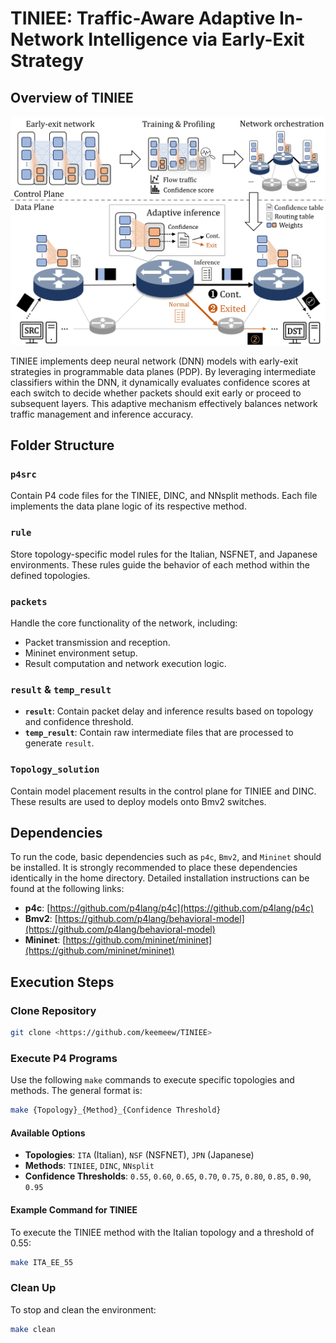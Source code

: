 # TINIEE: Traffic-Aware Adaptive In-Network Intelligence via Early-Exit Strategy

## Overview of TINIEE

<img src="TINIEE_Overview.png" alt="TINIEE Overview" width="600">

TINIEE implements deep neural network (DNN) models with early-exit strategies in programmable data planes (PDP). By leveraging intermediate classifiers within the DNN, it dynamically evaluates confidence scores at each switch to decide whether packets should exit early or proceed to subsequent layers. This adaptive mechanism effectively balances network traffic management and inference accuracy.


## Folder Structure

### `p4src`
Contain P4 code files for the TINIEE, DINC, and NNsplit methods. Each file implements the data plane logic of its respective method.

### `rule`
Store topology-specific model rules for the Italian, NSFNET, and Japanese environments. These rules guide the behavior of each method within the defined topologies.

### `packets`
Handle the core functionality of the network, including:
- Packet transmission and reception.
- Mininet environment setup.
- Result computation and network execution logic.

### `result` & `temp_result`
- **`result`**: Contain packet delay and inference results based on topology and confidence threshold.
- **`temp_result`**: Contain raw intermediate files that are processed to generate `result`.

### `Topology_solution`
Contain model placement results in the control plane for TINIEE and DINC. These results are used to deploy models onto Bmv2 switches.

## Dependencies
To run the code, basic dependencies such as `p4c`, `Bmv2`, and `Mininet` should be installed. It is strongly recommended to place these dependencies identically in the home directory. Detailed installation instructions can be found at the following links:

- **p4c**: [https://github.com/p4lang/p4c](https://github.com/p4lang/p4c)
- **Bmv2**: [https://github.com/p4lang/behavioral-model](https://github.com/p4lang/behavioral-model)
- **Mininet**: [https://github.com/mininet/mininet](https://github.com/mininet/mininet)

## Execution Steps

### Clone Repository
```bash
git clone <https://github.com/keemeew/TINIEE>
```
### Execute P4 Programs
Use the following `make` commands to execute specific topologies and methods. The general format is:
```bash
make {Topology}_{Method}_{Confidence Threshold}
```

#### Available Options
- **Topologies**: `ITA` (Italian), `NSF` (NSFNET), `JPN` (Japanese)
- **Methods**: `TINIEE`, `DINC`, `NNsplit`
- **Confidence Thresholds**: `0.55`, `0.60`, `0.65`, `0.70`, `0.75`, `0.80`, `0.85`, `0.90`, `0.95`

#### Example Command for TINIEE
To execute the TINIEE method with the Italian topology and a threshold of 0.55:
```bash
make ITA_EE_55
```
### Clean Up
To stop and clean the environment:
```bash
make clean
```